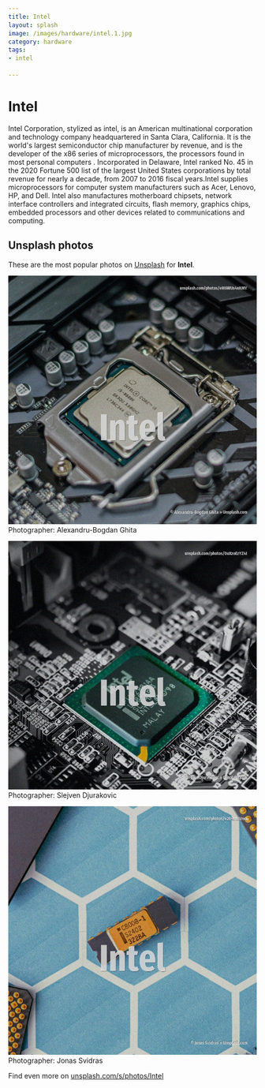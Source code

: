 ```yaml
---
title: Intel
layout: splash
image: /images/hardware/intel.1.jpg
category: hardware
tags:
- intel

---
```

# Intel

Intel Corporation, stylized as intel, is an American multinational corporation and technology 
company headquartered in Santa Clara, California.
It is the world's largest semiconductor chip manufacturer by revenue, and is the developer of the 
x86 series of microprocessors, the processors found in most personal computers .
Incorporated in Delaware, Intel ranked No.
45 in the 2020 Fortune 500 list of the largest United States corporations by total revenue for 
nearly a decade, from 2007 to 2016 fiscal years.Intel supplies microprocessors for computer system 
manufacturers such as Acer, Lenovo, HP, and Dell.
Intel also manufactures motherboard chipsets, network interface controllers and integrated 
circuits, flash memory, graphics chips, embedded processors and other devices related to 
communications and computing.

 
## Unsplash photos
These are the most popular photos on [Unsplash](https://unsplash.com) for **Intel**.
 
![Intel](/images/hardware/intel.1.jpg)
Photographer:  Alexandru-Bogdan Ghita
 
![Intel](/images/hardware/intel.2.jpg)
Photographer:  Slejven Djurakovic
 
![Intel](/images/hardware/intel.3.jpg)
Photographer:  Jonas Svidras
 
Find even more on [unsplash.com/s/photos/Intel](https://unsplash.com/s/photos/Intel)
 
